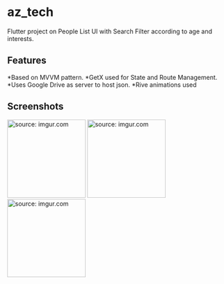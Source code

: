 # az_tech

Flutter project on People List UI with Search Filter according to age and interests.

## Features

*Based on MVVM pattern.
*GetX used for State and Route Management.
*Uses Google Drive as server to host json.
*Rive animations used

## Screenshots
<a href="https://imgur.com/o6TBMSq"><img src="https://i.imgur.com/o6TBMSq.png" title="source: imgur.com" width = "180" /></a>
<a href="https://imgur.com/NZ5ri8s"><img src="https://i.imgur.com/NZ5ri8s.png" title="source: imgur.com" width = "180" /></a>
<a href="https://imgur.com/1IU6LvT"><img src="https://i.imgur.com/1IU6LvT.png" title="source: imgur.com" width = "180" /></a>
